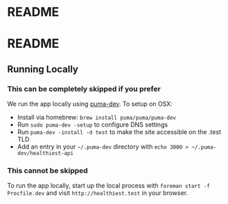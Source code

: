 # README

# README

## Running Locally
### This can be completely skipped if you prefer
We run the app locally using [puma-dev](https://github.com/puma/puma-dev). To setup on OSX:

* Install via homebrew: `brew install puma/puma/puma-dev`
* Run `sudo puma-dev -setup` to configure DNS settings
* Run `puma-dev -install -d test` to make the site accessible on the .test TLD
* Add an entry in your `~/.puma-dev` directory with `echo 3000 > ~/.puma-dev/healthiest-api`

### This cannot be skipped
To run the app locally, start up the local process with `foreman start -f Procfile.dev` and visit `http://healthiest.test` in your browser.

